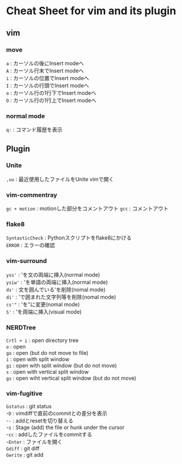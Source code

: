 # Cheat Sheet for vim and its plugin

## vim

### move
`a` : カーソルの後にInsert modeへ  <br>
`A` : カーソル行末でInsert modeへ  <br>
`i` : カーソルの位置でInsert modeへ  <br>
`I` : カーソルの行頭でInsert modeへ  <br>
`o` : カーソル行の1行下でInsert modeへ  <br>
`O` : カーソル行の1行上でInsert modeへ  <br>

### normal mode
`q:` : コマンド履歴を表示  <br>


## Plugin

### Unite
`,uu` : 最近使用したファイルをUnite vimで開く  <br>

### vim-commentray
`gc + motion` : motionした部分をコメントアウト
`gcc` : コメントアウト

### flake8
`SyntasticCheck` : Pythonスクリプトをflake8にかける <br>
`ERROR` : エラーの確認  <br>

### vim-surround
`yss'` : 'を文の両端に挿入(normal mode)  <br>
`ysiw'` : 'を単語の両端に挿入(normal mode)  <br>
`ds'` : 文を囲んでいる'を削除(nomal mode) <br>
`di'` : 'で囲まれた文字列等を削除(nomal mode)  <br>
`cs'"` : 'を"に変更(nomal mode)  <br>
`S'` : 'を両端に挿入(visual mode)  <br>

### NERDTree
`Crtl + i` : open directory tree  <br>
`o` : open  <br>
`go` : open (but do not move to file)  <br>
`i` : open with split window  <br>
`gi` : open with split window (but do not move)  <br>
`s` : open with vertical split window  <br>
`gs` : open wiht vertical split window (but do not move)  <br>

### vim-fugitive
`Gstatus` : git status <br>
  -`D` : vimdiffで直前のcommitとの差分を表示  <br>
  -`-` : addとresetを切り替える  <br>
  -`s` : Stage (add) the file or hunk under the cursor  <br>
  -`cc` : addしたファイルをcommitする  <br>
  -`Enter` : ファイルを開く  <br>
`Gdiff` : git diff  <br>
`Gwrite` : git add  <br>
